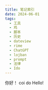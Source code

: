 ```yaml
---
title: 笔记索引
date: 2024-06-01
tags:
  - 工具
  - 鸡
  - 脚本
  - 历史
  - dateview
  - rime
  - ChatGPT
  - lojban
  - prompt
  - 法律
  - Ido
---
```

你好！
coi do
Hello!

